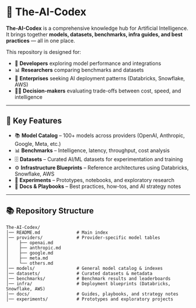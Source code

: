 # 📖 The-AI-Codex

**The-AI-Codex** is a comprehensive knowledge hub for Artificial Intelligence.  
It brings together **models, datasets, benchmarks, infra guides, and best practices** — all in one place.  

This repository is designed for:  
- 🤖 **Developers** exploring model performance and integrations  
- 📊 **Researchers** comparing benchmarks and datasets  
- 🏢 **Enterprises** seeking AI deployment patterns (Databricks, Snowflake, AWS)  
- 🧑‍💼 **Decision-makers** evaluating trade-offs between cost, speed, and intelligence  

---

## 🔑 Key Features
- 📚 **Model Catalog** – 100+ models across providers (OpenAI, Anthropic, Google, Meta, etc.)  
- 📊 **Benchmarks** – Intelligence, latency, throughput, cost analysis  
- 🗄️ **Datasets** – Curated AI/ML datasets for experimentation and training  
- ⚙️ **Infrastructure Blueprints** – Reference architectures using Databricks, Snowflake, AWS  
- 🧪 **Experiments** – Prototypes, notebooks, and exploratory research  
- 📘 **Docs & Playbooks** – Best practices, how-tos, and AI strategy notes  

---

## 📚 Repository Structure

```text
The-AI-Codex/
│── README.md              # Main index
│── providers/             # Provider-specific model tables
│    ├── openai.md
│    ├── anthropic.md
│    ├── google.md
│    ├── meta.md
│    └── others.md
│── models/                # General model catalog & indexes
│── datasets/              # Curated datasets & metadata
│── benchmarks/            # Benchmark results and leaderboards
│── infra/                 # Deployment blueprints (Databricks, Snowflake, AWS)
│── docs/                  # Guides, playbooks, and strategy notes
│── experiments/           # Prototypes and exploratory projects
